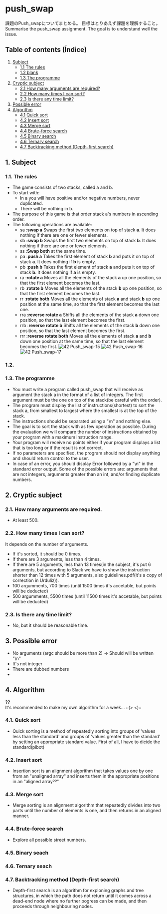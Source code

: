 # push_swap
課題のPush_swapについてまとめる。
目標はとりあえず課題を理解すること。
Summarise the push_swap assignment.
The goal is to understand well the issue.

## Table of contents (Índice)
1. [Subject](#1-subject)
    - [1.1 The rules](#11-the-rules)
    - [1.2 blank](#12-blank)
    - [1.3 The programme](#13-the-programme)
2. [Cryptic subject](#2-cryptic-subject)
    - [2.1 How many arguments are required?](#21-how-many-arguments-are-required)
    - [2.2 How many times I can sort?](#22-how-many-times-i-can-sort)
    - [2.3 Is there any time limit?](#23-is-there-any-time-limit)
3. [Possible error](#3-possible-error)
4. [Algorithm](#4-algorithm)
    - [4.1 Quick sort](#41-quick-sort)
    - [4.2 Insert sort](#42-insert-sort)
    - [4.3 Merge sort](#43-merge-sort)
    - [4.4 Brute-force search](#44-brute-force-search)
    - [4.5 Binary search](#45-binary-search)
    - [4.6 Ternary search](#46-ternary-search)
    - [4.7 Backtracking method (Depth-first search)](#47-backtracking-method-depth-first-search)      

## 1. Subject
### 1.1. The rules
- The game consists of two stacks, called a and b.
- To start with:
    - In a you will have positive and/or negative numbers, never duplicated.
    - There will be nothing in b.
- The purpose of this game is that order stack a's numbers in ascending order.
- The following operations are available:
    - sa :**swap a** Swaps the first two elements on top of stack **a**. It does nothing if there are one or fewer elements.
    - sb :**swap b** Swaps the first two elements on top of stack **b**. It does nothing if there are one or fewer elements.
    - ss :**Swap both** at the same time.
    - pa :**push a** Takes the first element of stack **b** and puts it on top of stack **a**. It does nothing if **b** is empty.
    - pb :**push b** Takes the first element of stack **a** and puts it on top of stack **b**. It does nothing if **a** is empty.
    - ra :**rotate a** Moves all the elements of the stack **a** up one position, so that the first element becomes the last.
    - rb :**rotate b** Moves all the elements of the stack **b** up one position, so that the first element becomes the last.
    - rr :**rotate both** Moves all the elements of stack **a** and stack **b** up one position at the same time, so that the first element becomes the last one.
    - rra :**reverse rotate a** Shifts all the elements of the stack **a** down one position, so that the last element becomes the first.
    - rrb :**reverse rotate b** Shifts all the elements of the stack **b** down one position, so that the last element becomes the first.
    - rrr :**reverse rotate both** Moves all the elements of stack **a** and **b** down one position at the same time, so that the last element becomes the first.
    ![42 Push_swap-15](https://user-images.githubusercontent.com/119419194/217055325-aa2a728e-9a83-4ad5-8ae9-129ca5459d2f.jpg)
    ![42 Push_swap-16](https://user-images.githubusercontent.com/119419194/217055394-9670ef55-5b93-489b-82b8-ce6862a5a2e9.jpg)
    ![42 Push_swap-17](https://user-images.githubusercontent.com/119419194/217055484-5345209b-93f0-4be4-9387-709debf892bb.jpg)

### 1.2. 
### 1.3. The programme
- You must write a program called push_swap that will receive as argument the stack a in the format of a list of integers. The first argument must be the one on top of the stack(be careful with the order).
- The program must display the list of instructions(shortest)
to sort the stack a, from smallest to largest where the smallest is at the top of the stack.
- The instructions should be separated using a "\n" and nothing else.
- The goal is to sort the stack with as few operation as possible. During the evaluation we will compare the number of instructions obtained by your program with a maximum instruction range.
- Your program will receive no points either if your program displays a list that is too long or if the result is not correct.
- If no parameters are specified, the program should not display anything and should return control to the user.
- In case of an error, you should display Error followed by a "\n" in the standard error output. Some of the possible errors are: arguments that are not integers, arguments greater than an int, and/or finding duplicate numbers.

## 2. Cryptic subject
### 2.1. How many arguments are required.
- At least 500.
### 2.2. How many times I can sort?
It depends on the number of arguments.
- If it's sorted, it should be 0 times.
- If there are 3 arguments, less than 4 times.
- If there are 5 arguments, less than 13 times(in the subject, it's put 6 arguments, but according to Slack we have to show the instruction shorter than 12 times with 5 arguments, also guidelines.pdf(it's a copy of correction in Urduliz)).
- 100 argumments, 700 times (until 1500 times it's accetable, but points will be deducted)
- 500 argumments, 5500 times (until 11500 times it's accetable, but points will be deducted)
### 2.3. Is there any time limit?
- No, but it should be reasonable time.

## 3. Possible error
- No arguments (argc should be more than 2) -> Should will be written "\n"
- It's not integer
- There are dubbed numbers
- 
## 4. Algorithm
**??**  
It's recommended to make my own algorithm for a week... ::(> <)::  
<!-- If the arguments are less than 7, use Brute-force search, and then for arguments more than 6 use quick sort? -->
### 4.1. Quick sort
- Quick sorting is a method of repeatedly sorting into groups of 'values less than the standard' and groups of 'values greater than the standard' by setting an appropriate standard value. First of all, I have to dicide the standard(pibot)  
### 4.2. Insert sort
- Insertion sort is an alignment algorithm that takes values one by one from an "unaligned array" and inserts them in the appropriate positions in an "aligned arrayºº"
### 4.3. Merge sort
- Merge sorting is an alignment algorithm that repeatedly divides into two parts until the number of elements is one, and then returns in an aligned manner.
### 4.4. Brute-force search
- Explore all possible street numbers.
### 4.5. Binary seach
### 4.6. Ternary seach
### 4.7. Backtracking method (Depth-first search)
- Depth-first search is an algorithm for exploning graphs and tree structures, in which the path does not return until it comes across a dead-end node where no further pogress can be made, and then proceeds through neighbouring nodes.


